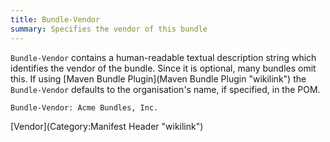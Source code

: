 ```yaml
---
title: Bundle-Vendor
summary: Specifies the vendor of this bundle
---
```


`Bundle-Vendor` contains a human-readable textual description string
which identifies the vendor of the bundle. Since it is optional, many
bundles omit this. If using [Maven Bundle
Plugin](Maven Bundle Plugin "wikilink") the `Bundle-Vendor` defaults to
the organisation's name, if specified, in the POM.

`Bundle-Vendor: Acme Bundles, Inc.`

[Vendor](Category:Manifest Header "wikilink")

